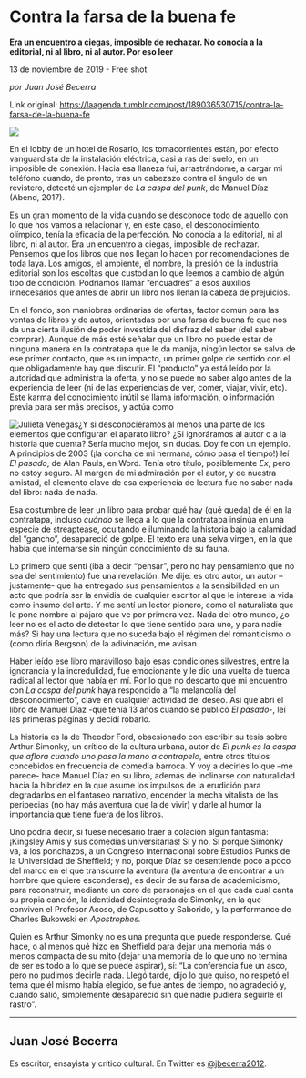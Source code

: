 # Contra la farsa de la buena fe

**Era un encuentro a ciegas, imposible de rechazar. No conocía a la editorial, ni al libro, ni al autor. Por eso leer**

13 de noviembre de 2019 - Free shot

_por Juan José Becerra_

Link original: https://laagenda.tumblr.com/post/189036530715/contra-la-farsa-de-la-buena-fe

![](https://64.media.tumblr.com/aee98b25fb29abd5345922fec9aa65ae/23922ae9c9189ae4-5a/s500x750/3a6de4d27bae915e55208775aca34b7fe001dc29.jpg)

En el lobby de un hotel de Rosario, los tomacorrientes están, por efecto vanguardista de la instalación eléctrica, casi a ras del suelo, en un imposible de conexión. Hacia esa llaneza fui, arrastrándome, a cargar mi teléfono cuando, de pronto, tras un cabezazo contra el ángulo de un revistero, detecté un ejemplar de *La caspa del punk*, de Manuel Díaz (Abend, 2017).

Es un gran momento de la vida cuando se desconoce todo de aquello con lo que nos vamos a relacionar y, en este caso, el desconocimiento, olímpico, tenía la eficacia de la perfección. No conocía a la editorial, ni al libro, ni al autor. Era un encuentro a ciegas, imposible de rechazar. Pensemos que los libros que nos llegan lo hacen por recomendaciones de toda laya. Los amigos, el ambiente, el nombre, la presión de la industria editorial son los escoltas que custodian lo que leemos a cambio de algún tipo de condición. Podríamos llamar “encuadres” a esos auxilios innecesarios que antes de abrir un libro nos llenan la cabeza de prejuicios.  

En el fondo, son maniobras ordinarias de ofertas, factor común para las ventas de libros y de autos, orientadas por una farsa de buena fe que nos da una cierta ilusión de poder investida del disfraz del saber (del saber comprar). Aunque de más esté señalar que un libro no puede estar de ninguna manera en la contratapa que le da manija, ningún lector se salva de ese primer contacto, que es un impacto, un primer golpe de sentido con el que obligadamente hay que discutir. El “producto” ya está leído por la autoridad que administra la oferta, y no se puede no saber algo antes de la experiencia de leer (ni de las experiencias de ver, comer, viajar, vivir, etc). Este karma del conocimiento inútil se llama información, o información previa para ser más precisos, y actúa como 

![Julieta Venegas](https://64.media.tumblr.com/97a19384ed84cfc8bed215abd74fd6fc/23922ae9c9189ae4-51/s250x400/95ebb8d0c97ea2b2aba30d5d147195e21ee145ae.jpg)¿Y si desconociéramos al menos una parte de los elementos que configuran el aparato libro? ¿Si ignoráramos al autor o  a la historia que cuenta? Sería mucho mejor, sin dudas. Doy fe con un ejemplo. A principios de 2003 (¡la concha de mi hermana, cómo pasa el tiempo!) leí *El pasado*, de Alan Pauls, en Word. Tenía otro título, posiblemente *Ex*, pero no estoy seguro. Al margen de mi admiración por el autor, y de nuestra amistad, el elemento clave de esa experiencia de lectura fue no saber nada del libro: nada de nada. 

Esa costumbre de leer un libro para probar qué hay (qué queda) de él en la contratapa, incluso *cuándo*  se llega a lo que la contratapa insinúa en una especie de streaptease, ocultando e iluminando la historia bajo la calamidad del “gancho”, desapareció de golpe. El texto era una selva virgen, en la que había que internarse sin ningún conocimiento de su fauna. 

Lo primero que sentí (iba a decir “pensar”, pero no hay pensamiento que no sea del sentimiento) fue una revelación. Me dije: es otro autor, un autor –justamente- que ha entregado sus pensamientos a la sensibilidad en un acto que podría ser la envidia de cualquier escritor al que le interese la vida como insumo del arte. Y me sentí un lector pionero, como el naturalista que le pone nombre al pájaro que ve por primera vez. Nada del otro mundo, ¿o leer no es el acto de detectar lo que tiene sentido para uno, y para nadie más? Si hay una lectura que no suceda bajo el régimen del romanticismo o (como diría Bergson) de la adivinación, me avisan.

Haber leído ese libro maravilloso bajo esas condiciones silvestres, entre la ignorancia y la incredulidad, fue emocionante y le dio una vuelta de tuerca radical al lector que había en mí. Por lo que no descarto que mi encuentro con *La caspa del punk* haya respondido a “la melancolía del desconocimiento”, clave en cualquier actividad del deseo. Así que abrí el libro de Manuel Díaz -que tenía 13 años cuando se publicó *El pasado*-, leí las primeras páginas y decidí robarlo.

La historia es la de Theodor Ford, obsesionado con escribir su tesis sobre Arthur Simonky, un crítico de la cultura urbana, autor de *El punk es la caspa que aflora cuando uno pasa la mano a contrapelo*, entre otros títulos concebidos en frecuencia de comedia barroca. Y voy a decirles lo que –me parece- hace Manuel Díaz en su libro, además de inclinarse con naturalidad hacia la hibridez en la que asume los impulsos de la erudición para degradarlos en el fantaseo narrativo, encender la mecha vitalista de las peripecias (no hay más aventura que la de vivir) y darle al humor la importancia que tiene fuera de los libros.

Uno podría decir, si fuese necesario traer a colación algún fantasma: ¡Kingsley Amis y sus comedias universitarias! Sí y no. Sí porque Simonky va, a los ponchazos, a un Congreso Internacional sobre Estudios Punks de la Universidad de Sheffield; y no, porque Díaz se desentiende poco a poco del marco en el que transcurre la aventura (la aventura de encontrar a un hombre que quiere esconderse), es decir de su farsa de academicismo, para reconstruir, mediante un coro de personajes en el que cada cual canta su propia canción, la identidad desintegrada de Simonky, en la que conviven el Profesor Acoso, de Capusotto y Saborido, y la performance de Charles Bukowski en *Apostrophes.*

Quién es Arthur Simonky no es una pregunta que puede responderse. Qué hace, o al menos qué hizo en Sheffield para dejar una memoria más o menos compacta de su mito (dejar una memoria de lo que uno no termina de ser es todo a lo que se puede aspirar), sí: “La conferencia fue un asco, pero no pudimos decirle nada. Llegó tarde, dijo lo que quiso, no respetó el tema que él mismo había elegido, se fue antes de tiempo, no agradeció y, cuando salió, simplemente desapareció sin que nadie pudiera seguirle el rastro”.   



---

 Juan José Becerra
------------------

 Es escritor, ensayista y crítico cultural. En Twitter es [@jbecerra2012](https://twitter.com/jbecerra2012). 


